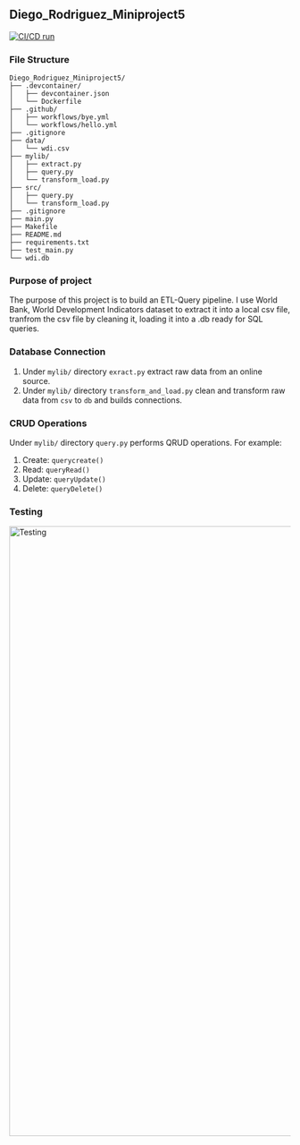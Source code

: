 ## Diego_Rodriguez_Miniproject5
[![CI/CD run](https://github.com/nogibjj/Diego_Rodriguez_Miniproject5/actions/workflows/hello.yml/badge.svg)](https://github.com/nogibjj/Diego_Rodriguez_Miniproject5/actions/workflows/hello.yml)
### File Structure
```
Diego_Rodriguez_Miniproject5/
├── .devcontainer/
│   ├── devcontainer.json
│   └── Dockerfile
├── .github/
│   ├── workflows/bye.yml
│   └── workflows/hello.yml
├── .gitignore
├── data/
│   └── wdi.csv
├── mylib/
│   ├── extract.py
│   ├── query.py
│   └── transform_load.py
├── src/
│   ├── query.py
│   └── transform_load.py
├── .gitignore
├── main.py
├── Makefile
├── README.md
├── requirements.txt
├── test_main.py
└── wdi.db
```

### Purpose of project
The purpose of this project is to build an ETL-Query pipeline. I use World Bank, World Development Indicators dataset to extract it into a local csv file, tranfrom the csv file by cleaning it, loading it into a .db ready for SQL queries.



### Database Connection
1. Under `mylib/` directory `exract.py` extract raw data from an online source. 
2. Under `mylib/` directory `transform_and_load.py` clean and transform raw data from `csv` to `db` and builds connections. 

### CRUD Operations
Under `mylib/` directory `query.py` performs QRUD operations. For example: 
1. Create: `querycreate()`
2. Read: `queryRead()`
3. Update: `queryUpdate()`
4. Delete: `queryDelete()`

### Testing
<img width="1090" alt="Testing" src="https://github.com/user-attachments/assets/aafafcc2-307a-4ab5-a204-9cc9e2a977fc">

